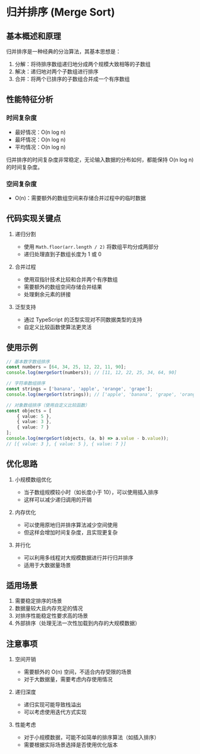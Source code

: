 # 归并排序 (Merge Sort)

## 基本概述和原理

归并排序是一种经典的分治算法，其基本思想是：
1. 分解：将待排序数组递归地分成两个规模大致相等的子数组
2. 解决：递归地对两个子数组进行排序
3. 合并：将两个已排序的子数组合并成一个有序数组

## 性能特征分析

### 时间复杂度
- 最好情况：O(n log n)
- 最坏情况：O(n log n)
- 平均情况：O(n log n)

归并排序的时间复杂度非常稳定，无论输入数据的分布如何，都能保持 O(n log n) 的时间复杂度。

### 空间复杂度
- O(n)：需要额外的数组空间来存储合并过程中的临时数据

## 代码实现关键点

1. 递归分割
   - 使用 `Math.floor(arr.length / 2)` 将数组平均分成两部分
   - 递归处理直到子数组长度为 1 或 0

2. 合并过程
   - 使用双指针技术比较和合并两个有序数组
   - 需要额外的数组空间存储合并结果
   - 处理剩余元素的拼接

3. 泛型支持
   - 通过 TypeScript 的泛型实现对不同数据类型的支持
   - 自定义比较函数使算法更灵活

## 使用示例

```typescript
// 基本数字数组排序
const numbers = [64, 34, 25, 12, 22, 11, 90];
console.log(mergeSort(numbers)); // [11, 12, 22, 25, 34, 64, 90]

// 字符串数组排序
const strings = ['banana', 'apple', 'orange', 'grape'];
console.log(mergeSort(strings)); // ['apple', 'banana', 'grape', 'orange']

// 对象数组排序（使用自定义比较函数）
const objects = [
    { value: 5 },
    { value: 3 },
    { value: 7 }
];
console.log(mergeSort(objects, (a, b) => a.value - b.value));
// [{ value: 3 }, { value: 5 }, { value: 7 }]
```

## 优化思路

1. 小规模数组优化
   - 当子数组规模较小时（如长度小于 10），可以使用插入排序
   - 这样可以减少递归调用的开销

2. 内存优化
   - 可以使用原地归并排序算法减少空间使用
   - 但这样会增加时间复杂度，且实现更复杂

3. 并行化
   - 可以利用多线程对大规模数据进行并行归并排序
   - 适用于大数据量场景

## 适用场景

1. 需要稳定排序的场景
2. 数据量较大且内存充足的情况
3. 对排序性能稳定性要求高的场景
4. 外部排序（处理无法一次性加载到内存的大规模数据）

## 注意事项

1. 空间开销
   - 需要额外的 O(n) 空间，不适合内存受限的场景
   - 对于大数据量，需要考虑内存使用情况

2. 递归深度
   - 递归实现可能导致栈溢出
   - 可以考虑使用迭代方式实现

3. 性能考虑
   - 对于小规模数据，可能不如简单的排序算法（如插入排序）
   - 需要根据实际场景选择是否使用优化版本 